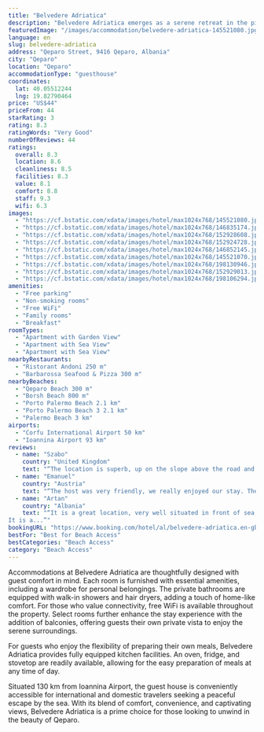 ```yaml
---
title: "Belvedere Adriatica"
description: "Belvedere Adriatica emerges as a serene retreat in the picturesque locale of Qeparo, merely a stone's throw away from the pristine Qeparo Beach and a short stroll from the enchanting Borsh Beach."
featuredImage: "/images/accommodation/belvedere-adriatica-145521080.jpg"
language: en
slug: belvedere-adriatica
address: "Qeparo Street, 9416 Qeparo, Albania"
city: "Qeparo"
location: "Qeparo"
accommodationType: "guesthouse"
coordinates:
  lat: 40.05512244
  lng: 19.82790464
price: "US$44"
priceFrom: 44
starRating: 3
rating: 8.3
ratingWords: "Very Good"
numberOfReviews: 44
ratings:
  overall: 8.3
  location: 8.6
  cleanliness: 8.5
  facilities: 8.3
  value: 8.1
  comfort: 8.8
  staff: 9.3
  wifi: 6.3
images:
  - "https://cf.bstatic.com/xdata/images/hotel/max1024x768/145521080.jpg?k=940931629c193cc9470524ee9cfdedf7fc353d83ac987dd1836f9c48a36d5dca&o=&hp=1"
  - "https://cf.bstatic.com/xdata/images/hotel/max1024x768/146835174.jpg?k=ea0af43e0b7507899198ff0e92c1494c611a65b1b942b7e9ad2a546604099023&o=&hp=1"
  - "https://cf.bstatic.com/xdata/images/hotel/max1024x768/152928608.jpg?k=5df1ed3cd0da3f60658eb9f196f5c9f5f60f85a1c7d914169829d67d7030c829&o=&hp=1"
  - "https://cf.bstatic.com/xdata/images/hotel/max1024x768/152924728.jpg?k=6d496177ec915d7b715ef122c59f804c5aa0d82f04d97e92fd8e2d7962c7511f&o=&hp=1"
  - "https://cf.bstatic.com/xdata/images/hotel/max1024x768/146852145.jpg?k=cc98b0464f4e643f32939c767f90f91ebc11ad5cc7b1b21f0acd7c1860630de5&o=&hp=1"
  - "https://cf.bstatic.com/xdata/images/hotel/max1024x768/145521070.jpg?k=6ce073852d06bf09732a7fb2e44d46cda55c51cc804634daa81dfab3d4ae4c78&o=&hp=1"
  - "https://cf.bstatic.com/xdata/images/hotel/max1024x768/198130946.jpg?k=58af62bfbf66e6137dc32579c59f3b962353df66336cebc72a7d1b6ad096da1b&o=&hp=1"
  - "https://cf.bstatic.com/xdata/images/hotel/max1024x768/152929013.jpg?k=8a0ebd76d23051a5de10569a22ef42fc0b272e454520dc99bef76cb113495189&o=&hp=1"
  - "https://cf.bstatic.com/xdata/images/hotel/max1024x768/198106294.jpg?k=8a036caa46c69e41c3a7f6ea7ccd7e446e2e74253e2e277e37b6510c6977c6eb&o=&hp=1"
amenities:
  - "Free parking"
  - "Non-smoking rooms"
  - "Free WiFi"
  - "Family rooms"
  - "Breakfast"
roomTypes:
  - "Apartment with Garden View"
  - "Apartment with Sea View"
  - "Apartment with Sea View"
nearbyRestaurants:
  - "Ristorant Andoni 250 m"
  - "Barbarossa Seafood & Pizza 300 m"
nearbyBeaches:
  - "Qeparo Beach 300 m"
  - "Borsh Beach 800 m"
  - "Porto Palermo Beach 2.1 km"
  - "Porto Palermo Beach 3 2.1 km"
  - "Palermo Beach 3 km"
airports:
  - "Corfu International Airport 50 km"
  - "Ioannina Airport 93 km"
reviews:
  - name: "Szabo"
    country: "United Kingdom"
    text: "“The location is superb, up on the slope above the road and the beach. Parking is safe , behind a locked gate. Bedrooms are upstairs, they have large windows and glass doors with a large balcony overlooking the village. We had breakfast on the...”"
  - name: "Emanuel"
    country: "Austria"
    text: "“The host was very friendly, we really enjoyed our stay. The delicious breakfast with the beautiful view to the sea is like a dream. The rooms are clean and nice.”"
  - name: "Artan"
    country: "Albania"
    text: "“It is a great location, very well situated in front of sea, just across the main road straight up to the hill. You would have an amazing sea view, green garden full of olive and lemon tree, with great quality of air and amazing aromas.
It is a...”"
bookingURL: "https://www.booking.com/hotel/al/belvedere-adriatica.en-gb.html?aid=8035640"
bestFor: "Best for Beach Access"
bestCategories: "Beach Access"
category: "Beach Access"
---
```


Accommodations at Belvedere Adriatica are thoughtfully designed with guest comfort in mind. Each room is furnished with essential amenities, including a wardrobe for personal belongings. The private bathrooms are equipped with walk-in showers and hair dryers, adding a touch of home-like comfort. For those who value connectivity, free WiFi is available throughout the property. Select rooms further enhance the stay experience with the addition of balconies, offering guests their own private vista to enjoy the serene surroundings.

For guests who enjoy the flexibility of preparing their own meals, Belvedere Adriatica provides fully equipped kitchen facilities. An oven, fridge, and stovetop are readily available, allowing for the easy preparation of meals at any time of day.

Situated 130 km from Ioannina Airport, the guest house is conveniently accessible for international and domestic travelers seeking a peaceful escape by the sea. With its blend of comfort, convenience, and captivating views, Belvedere Adriatica is a prime choice for those looking to unwind in the beauty of Qeparo.